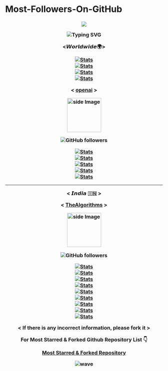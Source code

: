 # Most-Followers-On-GitHub


<h3 align="center">

![](https://capsule-render.vercel.app/api?type=waving&color=gradient&height=150&section=header)

<p align="center">
  <div align="center">
    <img
        src="https://readme-typing-svg.herokuapp.com?font=GlossAndBloom&size=30&duration=4997&color=993300&background=FF673200&center=true&vCenter=true&lines=MOST+FOLLOWERS+;ON+GITHUB+;"
            alt="Typing SVG"
        />
    </a>
</p>
</div>

<𝙒𝙤𝙧𝙡𝙙𝙬𝙞𝙙𝙚🌍>

[![Stats](https://github-stats-alpha.vercel.app/api/?username=torvalds&cc=fff&tc=DF7431&ic=DF7431 "Stats")](https://github.com/torvalds "Stats")
</br> 
[![Stats](https://github-stats-alpha.vercel.app/api/?username=yyx990803&cc=fff&tc=DF7431&ic=DF7431 "Stats")](https://github.com/yyx990803 "Stats")
</br> 
[![Stats](https://github-stats-alpha.vercel.app/api/?username=gustavoguanabara&cc=fff&tc=DF7431&ic=DF7431 "Stats")](https://github.com/gustavoguanabara "Stats")
</br> 
[![Stats](https://github-stats-alpha.vercel.app/api/?username=gaearon&cc=fff&tc=DF7431&ic=DF7431 "Stats")](https://github.com/gaearon "Stats")

< [openai](https://github.com/openai) >

<img src="https://avatars.githubusercontent.com/u/14957082?s=200&v=4" alt="side Image" align="center" width="109" height="auto" />

![GitHub followers](https://img.shields.io/github/followers/openai?style=flat&label=FOLLOWERS)

[![Stats](https://github-stats-alpha.vercel.app/api/?username=ruanyf&cc=fff&tc=DF7431&ic=DF7431 "Stats")](https://github.com/ruanyf "Stats")
</br> 
[![Stats](https://github-stats-alpha.vercel.app/api/?username=peng-zhihui&cc=fff&tc=DF7431&ic=DF7431 "Stats")](https://github.com/peng-zhihui "Stats")
</br> 
[![Stats](https://github-stats-alpha.vercel.app/api/?username=bradtraversy&cc=fff&tc=DF7431&ic=DF7431 "Stats")](https://github.com/bradtraversy "Stats")
</br> 
[![Stats](https://github-stats-alpha.vercel.app/api/?username=sindresorhus&cc=fff&tc=DF7431&ic=DF7431 "Stats")](https://github.com/sindresorhus "Stats")
</br> 
[![Stats](https://github-stats-alpha.vercel.app/api/?username=JakeWharton&cc=fff&tc=DF7431&ic=DF7431 "Stats")](https://github.com/JakeWharton "Stats")
</br> 


-------------------------------------------------------------------------------------------------------------------------------------------------------------


< 𝙄𝙣𝙙𝙞𝙖 🇮🇳 >

< [TheAlgorithms](https://github.com/TheAlgorithms) >

<img src="https://avatars.githubusercontent.com/u/20487725?s=200&v=4" alt="side Image" align="center" width="109" height="auto" />

![GitHub followers](https://img.shields.io/github/followers/TheAlgorithms?style=flat&label=FOLLOWERS)

[![Stats](https://github-stats-alpha.vercel.app/api/?username=krishnaik06&cc=fff&tc=DF7431&ic=DF7431 "Stats")](https://github.com/krishnaik06 "Stats")
</br> 
[![Stats](https://github-stats-alpha.vercel.app/api/?username=hiteshchoudhary&cc=fff&tc=DF7431&ic=DF7431 "Stats")](https://github.com/hiteshchoudhary "Stats")
</br> 
[![Stats](https://github-stats-alpha.vercel.app/api/?username=in28minutes&cc=fff&tc=DF7431&ic=DF7431 "Stats")](https://github.com/in28minutes "Stats")
</br> 
[![Stats](https://github-stats-alpha.vercel.app/api/?username=gopinav&cc=fff&tc=DF7431&ic=DF7431 "Stats")](https://github.com/gopinav "Stats")
</br> 
[![Stats](https://github-stats-alpha.vercel.app/api/?username=anuraghazra&cc=fff&tc=DF7431&ic=DF7431 "Stats")](https://github.com/anuraghazra "Stats")
</br> 
[![Stats](https://github-stats-alpha.vercel.app/api/?username=iampawan&cc=fff&tc=DF7431&ic=DF7431 "Stats")](https://github.com/iampawan "Stats")
</br> 
[![Stats](https://github-stats-alpha.vercel.app/api/?username=noob-hackers&cc=fff&tc=DF7431&ic=DF7431 "Stats")](https://github.com/noob-hackers "Stats")
</br> 
[![Stats](https://github-stats-alpha.vercel.app/api/?username=s0md3v&cc=fff&tc=DF7431&ic=DF7431 "Stats")](https://github.com/s0md3v"Stats")
</br> 
[![Stats](https://github-stats-alpha.vercel.app/api/?username=amitshekhariitbhu&cc=fff&tc=DF7431&ic=DF7431 "Stats")](https://github.com/amitshekhariitbhu "Stats")
</br> 

< If there is any incorrect information, please fork it >
  
 For Most Starred & Forked Github Repository List 👇

  [Most Starred & Forked Repository](https://github.com/yashu1wwww/Most-Starred-And-Forked-GitHub-Repositories) 
 
 ![wave](https://user-images.githubusercontent.com/65462564/225171686-93c2fd4b-ced4-4602-85e4-13deacf4af62.svg)

  
  
